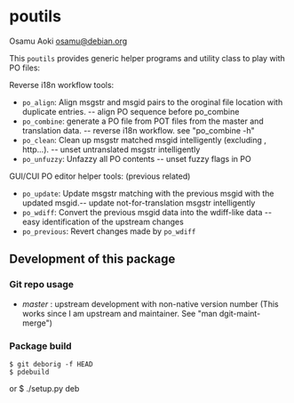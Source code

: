 # poutils

<!-- vi:se ts=4 sts=4 tw=78 et ai: -->

Osamu Aoki <osamu@debian.org>

This `poutils` provides generic helper programs and utility class to play with
PO files:

Reverse i18n workflow tools:

* `po_align`: Align msgstr and msgid pairs to the oroginal file location
  with duplicate entries.  -- align PO sequence before po_combine
* `po_combine`: generate a PO file from POT files from the master
  and translation data. --  reverse i18n workflow.  see "po_combine -h"
* `po_clean`: Clean up msgstr matched msgid intelligently (excluding
  <screen>, http...).  -- unset untranslated msgstr intelligently
* `po_unfuzzy`: Unfazzy all PO contents -- unset fuzzy flags in PO

GUI/CUI PO editor helper tools: (previous related)

* `po_update`: Update msgstr matching with the previous msgid with the
  updated msgid.-- update not-for-translation msgstr intelligently
* `po_wdiff`: Convert the previous msgid data into the wdiff-like data
   -- easy identification of the upstream changes
* `po_previous`: Revert changes made by `po_wdiff`

## Development of this package

### Git repo usage

* *master* : upstream development with non-native version number
  (This works since I am upstream and maintainer.  See "man dgit-maint-merge")

### Package build

    $ git deborig -f HEAD
    $ pdebuild

or
    $ ./setup.py deb
